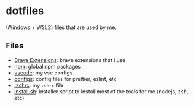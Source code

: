 # dotfiles

(Windows + WSL2) files that are used by me.

## Files

- [Brave Extensions](./brave-extensions.md): brave extensions that I use
- [npm](./npm): global npm packages
- [vscode](./vscode): my vsc configs
- [configs](./configs): config files for prettier, eslint, etc
- [.zshrc](.zshrc): my `zshrc` file
- [install.sh](./install.sh): installer script to install most of the tools for me (nodejs, zsh, etc)
